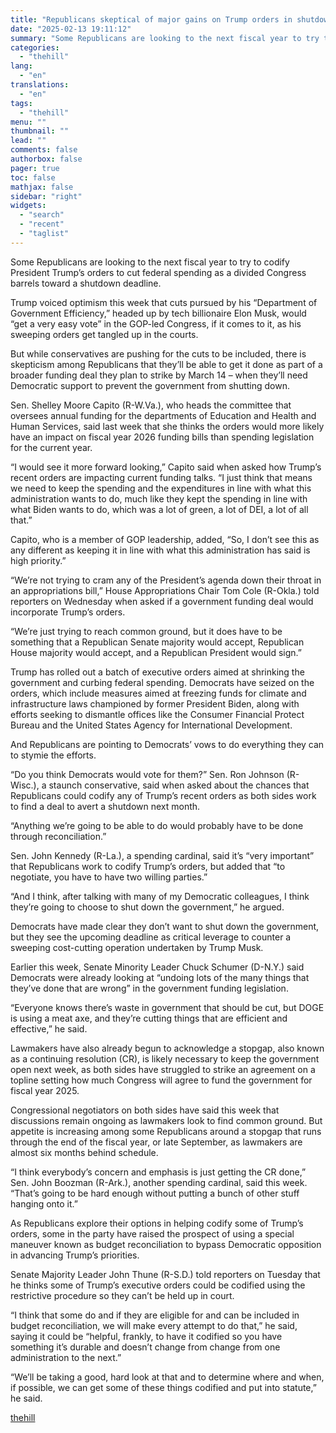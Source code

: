```yaml
---
title: "Republicans skeptical of major gains on Trump orders in shutdown fight"
date: "2025-02-13 19:11:12"
summary: "Some Republicans are looking to the next fiscal year to try to codify President Trump’s orders to cut federal spending as a divided Congress barrels toward a shutdown deadline. Trump voiced optimism this week that cuts pursued by his “Department of Government Efficiency,” headed up by tech billionaire Elon Musk,..."
categories:
  - "thehill"
lang:
  - "en"
translations:
  - "en"
tags:
  - "thehill"
menu: ""
thumbnail: ""
lead: ""
comments: false
authorbox: false
pager: true
toc: false
mathjax: false
sidebar: "right"
widgets:
  - "search"
  - "recent"
  - "taglist"
---
```


Some Republicans are looking to the next fiscal year to try to codify President Trump’s orders to cut federal spending as a divided Congress barrels toward a shutdown deadline.

Trump voiced optimism this week that cuts pursued by his “Department of Government Efficiency,” headed up by tech billionaire Elon Musk, would “get a very easy vote” in the GOP-led Congress, if it comes to it, as his sweeping orders get tangled up in the courts.

But while conservatives are pushing for the cuts to be included, there is skepticism among Republicans that they’ll be able to get it done as part of a broader funding deal they plan to strike by March 14 – when they’ll need Democratic support to prevent the government from shutting down.

Sen. Shelley Moore Capito (R-W.Va.), who heads the committee that oversees annual funding for the departments of Education and Health and Human Services, said last week that she thinks the orders would more likely have an impact on fiscal year 2026 funding bills than spending legislation for the current year.

“I would see it more forward looking,” Capito said when asked how Trump’s recent orders are impacting current funding talks. “I just think that means we need to keep the spending and the expenditures in line with what this administration wants to do, much like they kept the spending in line with what Biden wants to do, which was a lot of green, a lot of DEI, a lot of all that.”

Capito, who is a member of GOP leadership, added, “So, I don’t see this as any different as keeping it in line with what this administration has said is high priority.”

“We’re not trying to cram any of the President’s agenda down their throat in an appropriations bill,” House Appropriations Chair Tom Cole (R-Okla.) told reporters on Wednesday when asked if a government funding deal would incorporate Trump’s orders.

“We’re just trying to reach common ground, but it does have to be something that a Republican Senate majority would accept, Republican House majority would accept, and a Republican President would sign.”

Trump has rolled out a batch of executive orders aimed at shrinking the government and curbing federal spending. Democrats have seized on the orders, which include measures aimed at freezing funds for climate and infrastructure laws championed by former President Biden, along with efforts seeking to dismantle offices like the Consumer Financial Protect Bureau and the United States Agency for International Development.

And Republicans are pointing to Democrats’ vows to do everything they can to stymie the efforts.

“Do you think Democrats would vote for them?” Sen. Ron Johnson (R-Wisc.), a staunch conservative, said when asked about the chances that Republicans could codify any of Trump’s recent orders as both sides work to find a deal to avert a shutdown next month.

“Anything we’re going to be able to do would probably have to be done through reconciliation.”

Sen. John Kennedy (R-La.), a spending cardinal, said it’s “very important” that Republicans work to codify Trump’s orders, but added that “to negotiate, you have to have two willing parties.”

“And I think, after talking with many of my Democratic colleagues, I think they’re going to choose to shut down the government,” he argued.

Democrats have made clear they don’t want to shut down the government, but they see the upcoming deadline as critical leverage to counter a sweeping cost-cutting operation undertaken by Trump Musk.

Earlier this week, Senate Minority Leader Chuck Schumer (D-N.Y.) said Democrats were already looking at “undoing lots of the many things that they’ve done that are wrong” in the government funding legislation.

“Everyone knows there’s waste in government that should be cut, but DOGE is using a meat axe, and they’re cutting things that are efficient and effective,” he said.

Lawmakers have also already begun to acknowledge a stopgap, also known as a continuing resolution (CR), is likely necessary to keep the government open next week, as both sides have struggled to strike an agreement on a topline setting how much Congress will agree to fund the government for fiscal year 2025.

Congressional negotiators on both sides have said this week that discussions remain ongoing as lawmakers look to find common ground. But appetite is increasing among some Republicans around a stopgap that runs through the end of the fiscal year, or late September, as lawmakers are almost six months behind schedule.

“I think everybody’s concern and emphasis is just getting the CR done,” Sen. John Boozman (R-Ark.), another spending cardinal, said this week. “That’s going to be hard enough without putting a bunch of other stuff hanging onto it.”

As Republicans explore their options in helping codify some of Trump’s orders, some in the party have raised the prospect of using a special maneuver known as budget reconciliation to bypass Democratic opposition in advancing Trump’s priorities.

Senate Majority Leader John Thune (R-S.D.) told reporters on Tuesday that he thinks some of Trump’s executive orders could be codified using the restrictive procedure so they can’t be held up in court.

“I think that some do and if they are eligible for and can be included in budget reconciliation, we will make every attempt to do that,” he said, saying it could be “helpful, frankly, to have it codified so you have something it’s durable and doesn’t change from change from one administration to the next.”

“We’ll be taking a good, hard look at that and to determine where and when, if possible, we can get some of these things codified and put into statute,” he said.

[thehill](https://thehill.com/business/budget/5142027-republicans-trump-orders-shutdown-fight/)
